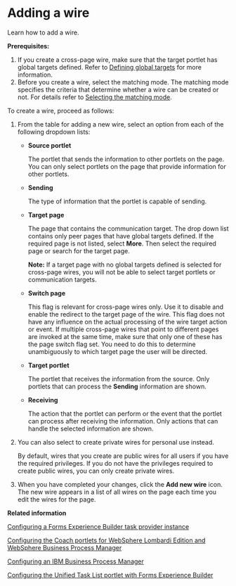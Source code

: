 # Adding a wire

Learn how to add a wire.

**Prerequisites:**

1.  If you create a cross-page wire, make sure that the target portlet has global targets defined. Refer to [Defining global targets](h_wires_setglobact.md) for more information.
2.  Before you create a wire, select the matching mode. The matching mode specifies the criteria that determine whether a wire can be created or not. For details refer to [Selecting the matching mode](h_wires_selmatch.md).

To create a wire, proceed as follows:

1.  From the table for adding a new wire, select an option from each of the following dropdown lists:

    -   **Source portlet**

        The portlet that sends the information to other portlets on the page. You can only select portlets on the page that provide information for other portlets.

    -   **Sending**

        The type of information that the portlet is capable of sending.

    -   **Target page**

        The page that contains the communication target. The drop down list contains only peer pages that have global targets defined. If the required page is not listed, select **More**. Then select the required page or search for the target page.

        **Note:** If a target page with no global targets defined is selected for cross-page wires, you will not be able to select target portlets or communication targets.

    -   **Switch page**

        This flag is relevant for cross-page wires only. Use it to disable and enable the redirect to the target page of the wire. This flag does not have any influence on the actual processing of the wire target action or event. If multiple cross-page wires that point to different pages are invoked at the same time, make sure that only one of these has the page switch flag set. You need to do this to determine unambiguously to which target page the user will be directed.

    -   **Target portlet**

        The portlet that receives the information from the source. Only portlets that can process the **Sending** information are shown.

    -   **Receiving**

        The action that the portlet can perform or the event that the portlet can process after receiving the information. Only actions that can handle the selected information are shown.

2.  You can also select to create private wires for personal use instead.

    By default, wires that you create are public wires for all users if you have the required privileges. If you do not have the privileges required to create public wires, you can only create private wires.

3.  When you have completed your changes, click the **Add new wire** icon. The new wire appears in a list of all wires on the page each time you edit the wires for the page.


**Related information**  


[Configuring a Forms Experience Builder task provider instance](../panel_help/utl_configuring_form_experience_builder_task_provider.md)

[Configuring the Coach portlets for WebSphere Lombardi Edition and WebSphere Business Process Manager](../panel_help/utl_configuring_websphere_lombardi_edition_coach_portlets.md)

[Configuring an IBM Business Process Manager](../integrate/utl_configuring_business_process_manager.md)

[Configuring the Unified Task List portlet with Forms Experience Builder](../integrate/utl_configuring_unified_task_list_with_forms_experience_builder.md)


